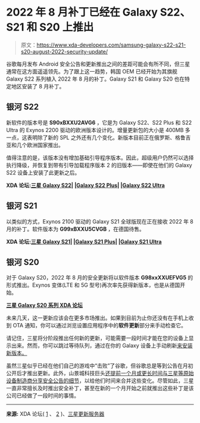 # 2022 年 8 月补丁已经在 Galaxy S22、S21 和 S20 上推出

> 原文：<https://www.xda-developers.com/samsung-galaxy-s22-s21-s20-august-2022-security-update/>

谷歌每月发布 Android 安全公告和更新推出之间的差距可能会有所不同，但三星通常在这方面遥遥领先。为了跟上这一趋势，韩国 OEM 已经开始为其旗舰 Galaxy S22 系列植入 2022 年 8 月的补丁。Galaxy S21 和 Galaxy S20 也在特定地区安装了 8 月补丁。

## 银河 S22

新软件的版本号是 **S90xBXXU2AVG6** ，它是为 Galaxy S22、S22 Plus 和 S22 Ultra 的 Exynos 2200 驱动的欧洲版本设计的。增量更新包的大小是 400MB 多一点，这表明除了新的 SPL 之外还有几个变化。新版本目前正在俄罗斯、格鲁吉亚和几个欧洲国家推出。

值得注意的是，该版本没有增加基础引导程序版本。因此，超级用户仍然可以选择执行降级，并恢复到带有引导加载程序版本 2 的旧版本——即使在他们的 Galaxy S22 设备上安装了此更新之后。

**XDA 论坛:[三星 Galaxy S22](https://forum.xda-developers.com/f/samsung-galaxy-s22.12511/)| |[Galaxy S22 Plus](https://forum.xda-developers.com/f/samsung-galaxy-s22-plus.12513/)| |[Galaxy S22 Ultra](https://forum.xda-developers.com/f/samsung-galaxy-s22-ultra.12515/)**

## 银河 S21

以类似的方式，Exynos 2100 驱动的 Galaxy S21 全球版现在正在接收 2022 年 8 月的补丁。软件版本为 **G99xBXXU5CVGB** ，在德国待售。

**XDA 论坛:[三星 Galaxy S21](https://forum.xda-developers.com/c/samsung-galaxy-s21.11933/)| |[Galaxy S21 Plus](https://forum.xda-developers.com/f/samsung-galaxy-s21.12089/)| |[Galaxy S21 Ultra](https://forum.xda-developers.com/f/samsung-galaxy-s21-ultra.12091/)**

## 银河 S20

对于 Galaxy S20，2022 年 8 月的安全更新将以软件版本 **G98xxXXUEFVG5** 的形式推出。Exynos 变体(LTE 和 5G 型号)再次率先获得新版本，也是从德国开始。

**[三星 Galaxy S20 系列 XDA 论坛](https://forum.xda-developers.com/c/samsung-galaxy-s20-s20-s20-ultra.9711/)**

未来几天，这一更新应该会在更多市场推出。如果到目前为止你还没有在手机上收到 OTA 通知，你可以通过浏览设置应用程序中的**软件更新**部分来手动检查它。

请记住，三星将分阶段推出任何新的更新，可能需要一段时间才能在您的设备上显示出来。然而，你可以跳过等待队列，通过在你的 Galaxy 设备上手动刷新[来安装新版本。](https://www.xda-developers.com/how-to-update-samsung-galaxy-smartphone/)

虽然三星似乎已经在他们自己的游戏中“击败”了谷歌，但谷歌总是等到公告在月初公开后才推出更新。此外，山景城科技巨头[还提前一个月或更长时间与三星等原始设备制造商分享安全公告的细节](https://www.xda-developers.com/how-android-security-patch-updates-work/)，以给他们时间来合并这些变化。尽管如此，三星一直非常擅长及时推出安全补丁，甚至在新的一个月开始之前就推出这些补丁是该公司已经做了一段时间的事情。

* * *

**来源:** XDA 论坛( [1](https://forum.xda-developers.com/posts/87208647) 、 [2](https://forum.xda-developers.com/posts/87208565) )、[三星更新服务器](https://doc.samsungmobile.com/SM-S901B/EUX/doc.html)